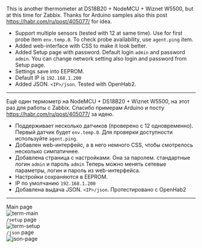 This is another thermometer at DS18B20 + NodeMCU + Wiznet W5500, but at this time for Zabbix. 
Thanks for Arduino samples also this post https://habr.com/ru/post/405077/ for idea.

* Support multiple sensors (tested with 12 at same time). Use for first probe item `env.temp.0`.
To check probe availability, use `agent.ping` item.
* Added web-interface with CSS to make it look better.
* Added Setup page with password. Default login `admin` and password `admin`. You can change network setting also login and password from Setup page.
* Settings save into EEPROM.
* Default IP is `192.168.1.200`
* Added JSON. `<IP>/json`. Tested with OpenHab2.

_____
Ещё один термометр на NodeMCU + DS18B20 + Wiznet W5500, на этот раз для работы с Zabbix. Спасибо примерам Arduino и посту https://habr.com/ru/post/405077/ за идею. 

* Поддерживает несколько датчиков (проверено с 12 одновременно). Первый датчик будет `env.temp.0`. Для проверки доступности используйте `agent.ping`.
* Добавлен web-интерфейс, а в него немного CSS, чтобы смотрелось несколько симпатичнее.
* Добавлена страница с настройками. Она за паролем. стандартные логин `admin` и пароль `admin` Теперь можно менять сетевые параметры, логин и пароль из web-интерфейса. 
* Настройки сохраняются в EEPROM.
* IP по умолчанию `192.168.1.200`
* Добавлена выдача JSON. `<IP>/json`. Протестировано с OpenHab2
_____
 Main page\
![term-main](https://user-images.githubusercontent.com/59312754/82117491-eb6ed380-9778-11ea-8fc8-4f140aa62ece.PNG)\
 `/setup` page\
![term-setup](https://user-images.githubusercontent.com/59312754/82117347-f2e1ad00-9777-11ea-83a5-0249688fc383.PNG)\
 `/json` page\
![json-page](https://user-images.githubusercontent.com/59312754/82117495-faee1c80-9778-11ea-9d2f-def74519ee22.PNG)

